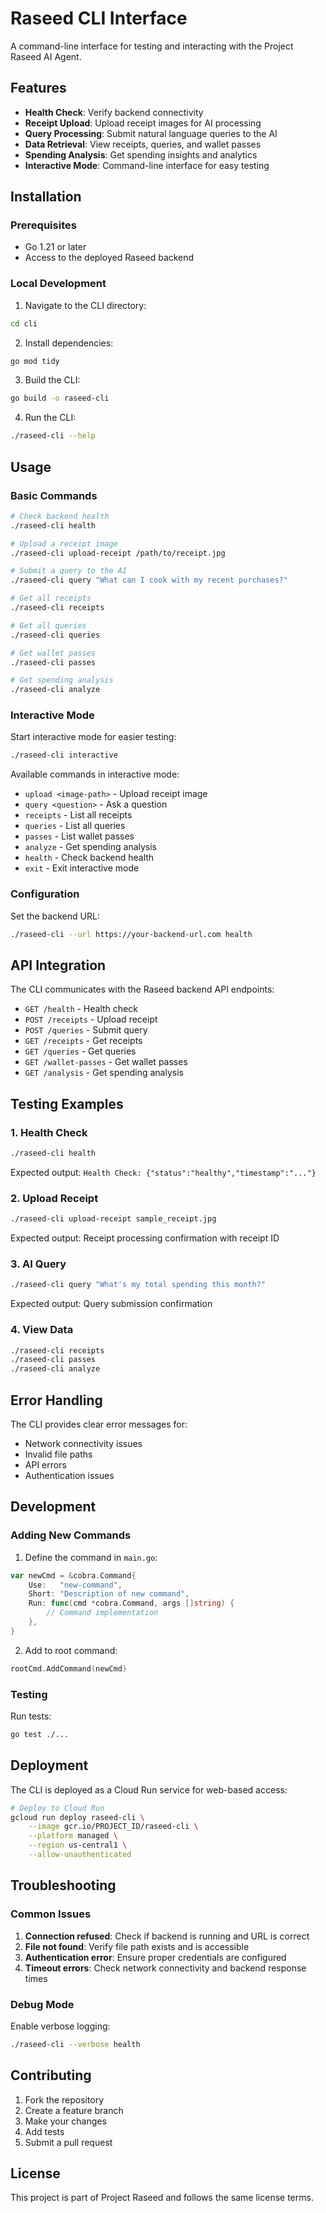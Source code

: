 # Raseed CLI Interface

A command-line interface for testing and interacting with the Project Raseed AI Agent.

## Features

- **Health Check**: Verify backend connectivity
- **Receipt Upload**: Upload receipt images for AI processing
- **Query Processing**: Submit natural language queries to the AI
- **Data Retrieval**: View receipts, queries, and wallet passes
- **Spending Analysis**: Get spending insights and analytics
- **Interactive Mode**: Command-line interface for easy testing

## Installation

### Prerequisites

- Go 1.21 or later
- Access to the deployed Raseed backend

### Local Development

1. Navigate to the CLI directory:
```bash
cd cli
```

2. Install dependencies:
```bash
go mod tidy
```

3. Build the CLI:
```bash
go build -o raseed-cli
```

4. Run the CLI:
```bash
./raseed-cli --help
```

## Usage

### Basic Commands

```bash
# Check backend health
./raseed-cli health

# Upload a receipt image
./raseed-cli upload-receipt /path/to/receipt.jpg

# Submit a query to the AI
./raseed-cli query "What can I cook with my recent purchases?"

# Get all receipts
./raseed-cli receipts

# Get all queries
./raseed-cli queries

# Get wallet passes
./raseed-cli passes

# Get spending analysis
./raseed-cli analyze
```

### Interactive Mode

Start interactive mode for easier testing:

```bash
./raseed-cli interactive
```

Available commands in interactive mode:
- `upload <image-path>` - Upload receipt image
- `query <question>` - Ask a question
- `receipts` - List all receipts
- `queries` - List all queries
- `passes` - List wallet passes
- `analyze` - Get spending analysis
- `health` - Check backend health
- `exit` - Exit interactive mode

### Configuration

Set the backend URL:

```bash
./raseed-cli --url https://your-backend-url.com health
```

## API Integration

The CLI communicates with the Raseed backend API endpoints:

- `GET /health` - Health check
- `POST /receipts` - Upload receipt
- `POST /queries` - Submit query
- `GET /receipts` - Get receipts
- `GET /queries` - Get queries
- `GET /wallet-passes` - Get wallet passes
- `GET /analysis` - Get spending analysis

## Testing Examples

### 1. Health Check
```bash
./raseed-cli health
```
Expected output: `Health Check: {"status":"healthy","timestamp":"..."}`

### 2. Upload Receipt
```bash
./raseed-cli upload-receipt sample_receipt.jpg
```
Expected output: Receipt processing confirmation with receipt ID

### 3. AI Query
```bash
./raseed-cli query "What's my total spending this month?"
```
Expected output: Query submission confirmation

### 4. View Data
```bash
./raseed-cli receipts
./raseed-cli passes
./raseed-cli analyze
```

## Error Handling

The CLI provides clear error messages for:
- Network connectivity issues
- Invalid file paths
- API errors
- Authentication issues

## Development

### Adding New Commands

1. Define the command in `main.go`:
```go
var newCmd = &cobra.Command{
    Use:   "new-command",
    Short: "Description of new command",
    Run: func(cmd *cobra.Command, args []string) {
        // Command implementation
    },
}
```

2. Add to root command:
```go
rootCmd.AddCommand(newCmd)
```

### Testing

Run tests:
```bash
go test ./...
```

## Deployment

The CLI is deployed as a Cloud Run service for web-based access:

```bash
# Deploy to Cloud Run
gcloud run deploy raseed-cli \
    --image gcr.io/PROJECT_ID/raseed-cli \
    --platform managed \
    --region us-central1 \
    --allow-unauthenticated
```

## Troubleshooting

### Common Issues

1. **Connection refused**: Check if backend is running and URL is correct
2. **File not found**: Verify file path exists and is accessible
3. **Authentication error**: Ensure proper credentials are configured
4. **Timeout errors**: Check network connectivity and backend response times

### Debug Mode

Enable verbose logging:
```bash
./raseed-cli --verbose health
```

## Contributing

1. Fork the repository
2. Create a feature branch
3. Make your changes
4. Add tests
5. Submit a pull request

## License

This project is part of Project Raseed and follows the same license terms. 
